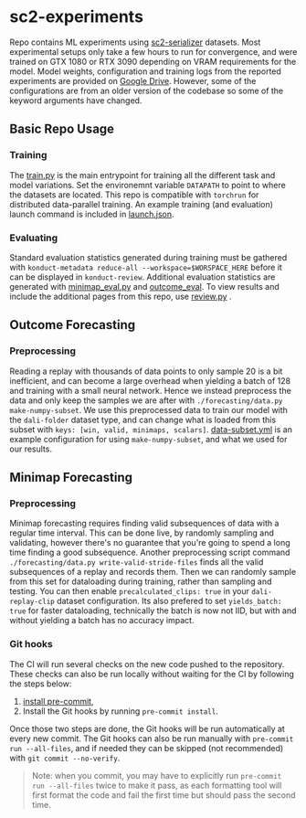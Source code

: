 # sc2-experiments
Repo contains ML experiments using [sc2-serializer](https://github.com/5had3z/sc2-serializer) datasets. Most experimental setups only take a few hours to run for convergence, and were trained on GTX 1080 or RTX 3090 depending on VRAM requirements for the model. Model weights, configuration and training logs from the reported experiments are provided on [Google Drive](https://drive.google.com/drive/u/1/folders/1zlDo88efK6rg-PYbslFTBF-H_TJvJ-Nr). However, some of the configurations are from an older version of the codebase so some of the keyword arguments have changed.

## Basic Repo Usage

### Training

The [train.py](./forecasting/train.py) is the main entrypoint for training all the different task and model variations. Set the environemnt variable `DATAPATH` to point to where the datasets are located. This repo is compatible with `torchrun` for distributed data-parallel training.  An example training (and evaluation) launch command is included in [launch.json](./.vscode/launch.json).

### Evaluating

Standard evaluation statistics generated during training must be gathered with `konduct-metadata reduce-all --workspace=$WORSPACE_HERE` before it can be displayed in `konduct-review`. Additional evaluation statistics are generated with [minimap_eval.py](./forecasting/minimap_eval.py) and [outcome_eval](./forecasting/outcome_eval.py). To view results and include the additional pages from this repo, use [review.py](./forecasting/review.py) .

## Outcome Forecasting

### Preprocessing

Reading a replay with thousands of data points to only sample 20 is a bit inefficient, and can become a large overhead when yielding a batch of 128 and training with a small neural network. Hence we instead preprocess the data and only keep the samples we are after with `./forecasting/data.py make-numpy-subset`. We use this preprocessed data to train our model with the `dali-folder` dataset type, and can change what is loaded from this subset with `keys: [win, valid, minimaps, scalars]`. [data-subset.yml](./forecasting/cfg/data-subset.yml) is an example configuration for using `make-numpy-subset`, and what we used for our results.

## Minimap Forecasting

### Preprocessing

Minimap forecasting requires finding valid subsequences of data with a regular time interval. This can be done live, by randomly sampling and validating, however there's no guarantee that you're going to spend a long time finding a good subsequence. Another preprocessing script command `./forecasting/data.py write-valid-stride-files` finds all the valid subsequences of a replay and records them. Then we can randomly sample from this set for dataloading during training, rather than sampling and testing. You can then enable `precalculated_clips: true` in your `dali-replay-clip` dataset configuration. Its also prefered to set `yields_batch: true` for faster dataloading, technically the batch is now not IID, but with and without yielding a batch has no accuracy impact.

### Git hooks
The CI will run several checks on the new code pushed to the repository. These checks can also be run locally without waiting for the CI by following the steps below:

1. [install pre-commit](https://pre-commit.com/#install),
2. Install the Git hooks by running `pre-commit install`.

Once those two steps are done, the Git hooks will be run automatically at every new commit. The Git hooks can also be run manually with `pre-commit run --all-files`, and if needed they can be skipped (not recommended) with `git commit --no-verify`.

> Note: when you commit, you may have to explicitly run `pre-commit run --all-files` twice to make it pass, as each formatting tool will first format the code and fail the first time but should pass the second time.
